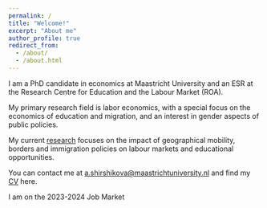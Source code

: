 ```yaml
---
permalink: /
title: "Welcome!"
excerpt: "About me"
author_profile: true
redirect_from: 
  - /about/
  - /about.html
---
```


I am a PhD candidate in economics at Maastricht University and an ESR at the Research Centre for Education and the Labour Market (ROA). 

My primary research field is labor economics, with a special focus on the economics of education and migration, and an interest in gender aspects of public policies.

My current [research](/publications/) focuses on the impact of geographical mobility, borders and immigration policies on labour markets and
educational opportunities. 

You can contact me at a.shirshikova@maastrichtuniversity.nl and find my [CV](http://alina-shirshikova.github.io/files/Academic_CV.pdf) here.

I am on the 2023-2024 Job Market


